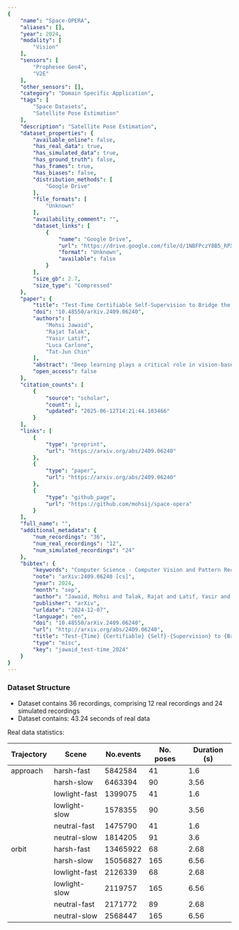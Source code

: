 ```yaml
---
{
    "name": "Space-OPERA",
    "aliases": [],
    "year": 2024,
    "modality": [
        "Vision"
    ],
    "sensors": [
        "Prophesee Gen4",
        "V2E"
    ],
    "other_sensors": [],
    "category": "Domain Specific Application",
    "tags": [
        "Space Datasets",
        "Satellite Pose Estimation"
    ],
    "description": "Satellite Pose Estimation",
    "dataset_properties": {
        "available_online": false,
        "has_real_data": true,
        "has_simulated_data": true,
        "has_ground_truth": false,
        "has_frames": true,
        "has_biases": false,
        "distribution_methods": [
            "Google Drive"
        ],
        "file_formats": [
            "Unknown"
        ],
        "availability_comment": "",
        "dataset_links": [
            {
                "name": "Google Drive",
                "url": "https://drive.google.com/file/d/1NBFPczY8B5_RPXeLLID_eGEboB9xChq2/view",
                "format": "Unknown",
                "available": false
            }
        ],
        "size_gb": 2.7,
        "size_type": "Compressed"
    },
    "paper": {
        "title": "Test-Time Certifiable Self-Supervision to Bridge the Sim2Real Gap in Event-Based Satellite Pose Estimation",
        "doi": "10.48550/arXiv.2409.06240",
        "authors": [
            "Mohsi Jawaid",
            "Rajat Talak",
            "Yasir Latif",
            "Luca Carlone",
            "Tat-Jun Chin"
        ],
        "abstract": "Deep learning plays a critical role in vision-based satellite pose estimation. However, the scarcity of real data from the space environment means that deep models need to be trained using synthetic data, which raises the Sim2Real domain gap problem. A major cause of the Sim2Real gap are novel lighting conditions encountered during test time. Event sensors have been shown to provide some robustness against lighting variations in vision-based pose estimation. However, challenging lighting conditions due to strong directional light can still cause undesirable effects in the output of commercial off-the-shelf event sensors, such as noisy/spurious events and inhomogeneous event densities on the object. Such effects are non-trivial to simulate in software, thus leading to Sim2Real gap in the event domain. To close the Sim2Real gap in event-based satellite pose estimation, the paper proposes a test-time self-supervision scheme with a certifier module. Self-supervision is enabled by an optimisation routine that aligns a dense point cloud of the predicted satellite pose with the event data to attempt to rectify the inaccurately estimated pose. The certifier attempts to verify the corrected pose, and only certified test-time inputs are backpropagated via implicit differentiation to refine the predicted landmarks, thus improving the pose estimates and closing the Sim2Real gap. Results show that the our method outperforms established test-time adaptation schemes.",
        "open_access": false
    },
    "citation_counts": [
        {
            "source": "scholar",
            "count": 1,
            "updated": "2025-06-12T14:21:44.103466"
        }
    ],
    "links": [
        {
            "type": "preprint",
            "url": "https://arxiv.org/abs/2409.06240"
        },
        {
            "type": "paper",
            "url": "https://arxiv.org/abs/2409.06240"
        },
        {
            "type": "github_page",
            "url": "https://github.com/mohsij/space-opera"
        }
    ],
    "full_name": "",
    "additional_metadata": {
        "num_recordings": "36",
        "num_real_recordings": "12",
        "num_simulated_recordings": "24"
    },
    "bibtex": {
        "keywords": "Computer Science - Computer Vision and Pattern Recognition, Computer Science - Robotics",
        "note": "arXiv:2409.06240 [cs]",
        "year": 2024,
        "month": "sep",
        "author": "Jawaid, Mohsi and Talak, Rajat and Latif, Yasir and Carlone, Luca and Chin, Tat-Jun",
        "publisher": "arXiv",
        "urldate": "2024-12-07",
        "language": "en",
        "doi": "10.48550/arXiv.2409.06240",
        "url": "http://arxiv.org/abs/2409.06240",
        "title": "Test-{Time} {Certifiable} {Self}-{Supervision} to {Bridge} the {Sim2Real} {Gap} in {Event}-{Based} {Satellite} {Pose} {Estimation}",
        "type": "misc",
        "key": "jawaid_test-time_2024"
    }
}
---
```


### Dataset Structure

- Dataset contains 36 recordings, comprising 12 real recordings and 24 simulated recordings
- Dataset contains: 43.24 seconds of real data

Real data statistics:

| Trajectory | Scene         | No.events | No. poses | Duration (s) |
| ---------- | ------------- | --------- | --------- | ------------ |
| approach   | harsh-fast    | 5842584   | 41        | 1.6          |
|            | harsh-slow    | 6463394   | 90        | 3.56         |
|            | lowlight-fast | 1399075   | 41        | 1.6          |
|            | lowlight-slow | 1578355   | 90        | 3.56         |
|            | neutral-fast  | 1475790   | 41        | 1.6          |
|            | neutral-slow  | 1814205   | 91        | 3.6          |
| orbit      | harsh-fast    | 13465922  | 68        | 2.68         |
|            | harsh-slow    | 15056827  | 165       | 6.56         |
|            | lowlight-fast | 2126339   | 68        | 2.68         |
|            | lowlight-slow | 2119757   | 165       | 6.56         |
|            | neutral-fast  | 2171772   | 89        | 2.68         |
|            | neutral-slow  | 2568447   | 165       | 6.56         |
